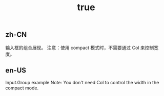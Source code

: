 ﻿---
order: 3
title:
  zh-CN: 输入框组合 
  en-US: Input Group
---

## zh-CN
输入框的组合展现。
注意：使用 compact 模式时，不需要通过 Col 来控制宽度。


## en-US
Input.Group example Note: You don't need Col to control the width in the compact mode.
